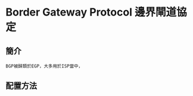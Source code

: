 # Border Gateway Protocol 邊界閘道協定 #

## 簡介 ##
    
    BGP被歸類於EGP，大多用於ISP當中，


## 配置方法 ##

```bash

```